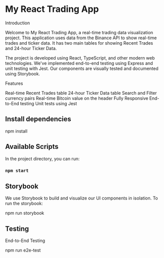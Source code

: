# My React Trading App

Introduction

Welcome to My React Trading App, a real-time trading data visualization project. This application uses data from the Binance API to show real-time trades and ticker data. It has two main tables for showing Recent Trades and 24-hour Ticker Data.

The project is developed using React, TypeScript, and other modern web technologies. We've implemented end-to-end testing using Express and unit testing with Jest. Our components are visually tested and documented using Storybook.

Features

Real-time Recent Trades table
24-hour Ticker Data table
Search and Filter currency pairs
Real-time Bitcoin value on the header
Fully Responsive
End-to-End testing
Unit tests using Jest

## Install dependencies

npm install

## Available Scripts

In the project directory, you can run:

### `npm start`

## Storybook

We use Storybook to build and visualize our UI components in isolation. To run the storybook:

npm run storybook

## Testing

End-to-End Testing

npm run e2e-test
